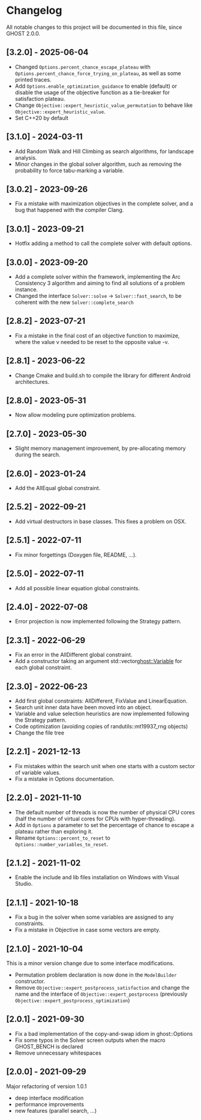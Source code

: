 # Changelog

All notable changes to this project will be documented in this file, since GHOST 2.0.0.

## [3.2.0] - 2025-06-04
- Changed `Options.percent_chance_escape_plateau` with `Options.percent_chance_force_trying_on_plateau`, as well as some printed traces.
- Add `Options.enable_optimization_guidance` to enable (default) or disable the usage of the objective function as a tie-breaker for satisfaction plateau.
- Change `Objective::expert_heuristic_value_permutation` to behave like `Objective::expert_heuristic_value`.
- Set C++20 by default

## [3.1.0] - 2024-03-11
- Add Random Walk and Hill Climbing as search algorithms, for landscape analysis.
- Minor changes in the global solver algorithm, such as removing the probability to force tabu-marking a variable. 

## [3.0.2] - 2023-09-26
- Fix a mistake with maximization objectives in the complete solver, and a bug that happened with the compiler Clang.

## [3.0.1] - 2023-09-21
- Hotfix adding a method to call the complete solver with default options.

## [3.0.0] - 2023-09-20
- Add a complete solver within the framework, implementing the Arc Consistency 3 algorithm and aiming to find all solutions of a problem instance.
- Changed the interface `Solver::solve` -> `Solver::fast_search`, to be coherent with the new `Solver::complete_search`

## [2.8.2] - 2023-07-21
-  Fix a mistake in the final cost of an objective function to maximize, where the value v needed to be reset to the opposite value -v.

## [2.8.1] - 2023-06-22
-  Change Cmake and build.sh to compile the library for different Android architectures.

## [2.8.0] - 2023-05-31
- Now allow modeling pure optimization problems.

## [2.7.0] - 2023-05-30
- Slight memory management improvement, by pre-allocating memory during the search.

## [2.6.0] - 2023-01-24
- Add the AllEqual global constraint.

## [2.5.2] - 2022-09-21
- Add virtual destructors in base classes. This fixes a problem on OSX.

## [2.5.1] - 2022-07-11
- Fix minor forgettings (Doxygen file, README, ...).

## [2.5.0] - 2022-07-11
- Add all possible linear equation global constraints.

## [2.4.0] - 2022-07-08
- Error projection is now implemented following the Strategy pattern.

## [2.3.1] - 2022-06-29
- Fix an error in the AllDifferent global constraint.
- Add a constructor taking an argument std::vector<ghost::Variable> for each global constraint.

## [2.3.0] - 2022-06-23
- Add first global constraints: AllDifferent, FixValue and LinearEquation.
- Search unit inner data have been moved into an object.
- Variable and value selection heuristics are now implemented following the Strategy pattern.
- Code optimization (avoiding copies of randutils::mt19937_rng objects)
- Change the file tree

## [2.2.1] - 2021-12-13
- Fix mistakes within the search unit when one starts with a custom sector of variable values.
- Fix a mistake in Options documentation.

## [2.2.0] - 2021-11-10
- The default number of threads is now the number of physical CPU cores (half the number of virtual cores for CPUs with hyper-threading).
- Add in `Options` a parameter to set the percentage of chance to escape a plateau rather than exploring it.
- Rename `Options::percent_to_reset` to `Options::number_variables_to_reset`.

## [2.1.2] - 2021-11-02
- Enable the include and lib files installation on Windows with Visual Studio.

## [2.1.1] - 2021-10-18
- Fix a bug in the solver when some variables are assigned to any constraints.
- Fix a mistake in Objective in case some vectors are empty.

## [2.1.0] - 2021-10-04
This is a minor version change due to some interface modifications.

- Permutation problem declaration is now done in the `ModelBuilder` constructor.
- Remove `Objective::expert_postprocess_satisfaction` and change the name and the interface of `Objective::expert_postprocess` (previously `Objective::expert_postprocess_optimization`)

## [2.0.1] - 2021-09-30
- Fix a bad implementation of the copy-and-swap idiom in ghost::Options
- Fix some typos in the Solver screen outputs when the macro GHOST_BENCH is declared
- Remove unnecessary whitespaces

## [2.0.0] - 2021-09-29

Major refactoring of version 1.0.1
- deep interface modification
- performance improvements
- new features (parallel search, ...)
